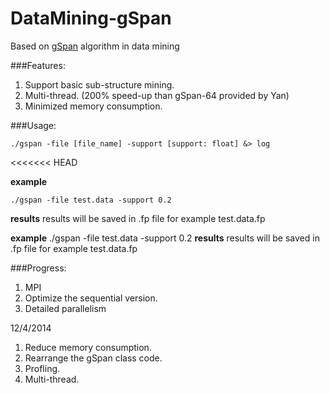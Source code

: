 DataMining-gSpan
==============

Based on [gSpan](http://www.cs.ucsb.edu/~xyan/software/gSpan.htm) algorithm in data mining

###Features:

1. Support basic sub-structure mining.
2. Multi-thread. (200% speed-up than gSpan-64 provided by Yan)
3. Minimized memory consumption.

###Usage:

    ./gspan -file [file_name] -support [support: float] &> log
<<<<<<< HEAD

**example**

	./gspan -file test.data -support 0.2

**results**
	results will be saved in .fp file for example test.data.fp


**example**
	./gspan -file test.data -support 0.2
**results**
	results will be saved in .fp file
	for example test.data.fp


###Progress:

1. MPI
2. Optimize the sequential version.
3. Detailed parallelism

12/4/2014

1. Reduce memory consumption.
2. Rearrange the gSpan class code.
3. Profling.
4. Multi-thread.

